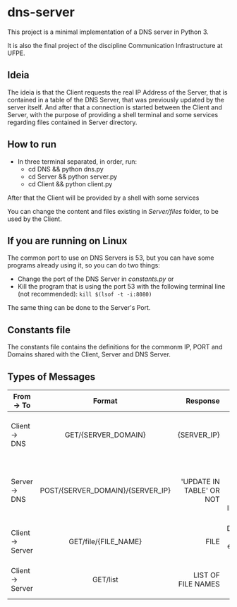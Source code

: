 # dns-server

This project is a minimal implementation of a DNS server in Python 3.

It is also the final project of the discipline Communication Infrastructure at UFPE.

## Ideia

The ideia is that the Client requests the real IP Address of the Server, that is contained in a table of the DNS Server, that was previously updated by the server itself. And after that a connection is started between the Client and Server, with the purpose of providing a shell terminal and some services regarding files contained in Server directory.  

## How to run

- In three terminal separated, in order, run:
  - cd DNS && python dns.py
  - cd Server && python server.py
  - cd Client && python client.py

After that the Client will be provided by a shell with some services 

You can change the content and files existing in _Server/files_ folder, to be used by the Client.


## If you are running on **Linux**

The common port to use on DNS Servers is 53, but you can have some programs already using it, so you can do two things:
- Change the port of the DNS Server in _constants.py_ or
- Kill the program that is using the port 53 with the following terminal line (not recommended): 
`kill $(lsof -t -i:8080)`

The same thing can be done to the Server's Port.

## Constants file

The constants file contains the definitions for the commonm IP, PORT and Domains shared with the Client, Server and DNS Server.

## Types of Messages

| From -> To        | Format           | Response  | Objective
| ------------- |:-------------:| -----:| -------:|
| Client -> DNS | GET/{SERVER_DOMAIN} | {SERVER_IP} |   Get the IP Address from a Server Domain      |
| Server -> DNS | POST/{SERVER_DOMAIN}/{SERVER_IP}      |  'UPDATE IN TABLE' OR NOT | Update or create a relation of a Server Domain and IP in the DNS Table |
| Client -> Server | GET/file/{FILE_NAME}      |  FILE | Downloading a file existing from the Server|
| Client -> Server | GET/list      |  LIST OF FILE NAMES | Get the list of existing files in the Server|
